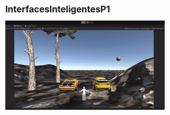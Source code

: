 # InterfacesInteligentesP1

![II](https://github.com/Adrian-alu0101024363/InterfacesInteligentesP1/blob/main/II.gif)
